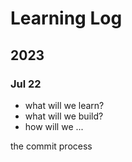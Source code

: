 # Learning Log
<!-- TODO: Desrcibe the general purpose of this log. -->

## 2023
### Jul 22
<!-- TODO: Finish the notes for today -->
- what will we learn?
- what will we build?
- how will we ...

the commit process

